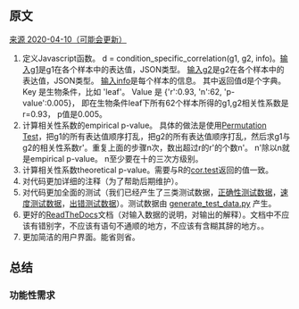 ## 原文

[来源 2020-04-10（可能会更新）](http://lanlab.org/course/2020s/spm/decide-areas-for-improvement-review-class02395.html)

1. 定义Javascript函数。 d = condition_specific_correlation(g1, g2, info)。[输入g1](https://github.com/xumengqi1/gene-expression-scatter-plot/blob/master/gene_expression_scatter_plot/test/test_for_correctness/N1_n0_S10_info_miss_rate0.00_g1.json)是g1在各个样本中的表达值，JSON类型。 [输入g2](https://github.com/xumengqi1/gene-expression-scatter-plot/blob/master/gene_expression_scatter_plot/test/test_for_correctness/N1_n0_S10_info_miss_rate0.00_g2.json)是g2在各个样本中的表达值，JSON类型。 [输入info](https://github.com/xumengqi1/gene-expression-scatter-plot/blob/master/gene_expression_scatter_plot/test/test_for_correctness/N1_n0_S10_info_miss_rate0.00_info.json)是每个样本的信息。 其中返回值d是个字典。Key 是生物条件，比如 'leaf'。 Value 是 {'r':0.93, 'n':62,  'p-value':0.005}， 即在生物条件leaf下所有62个样本所得的g1,g2相关性系数是 r=0.93， p值是0.005。 
2. 计算相关性系数的empirical p-value。 具体的做法是使用[Permutation Test](https://www.researchgate.net/publication/308013436/figure/fig1/AS:405477239345152@1473684715123/Permutation-test-Select-test-statistic-Separation-distance-B-W-set-permutation.png)，把g1的所有表达值顺序打乱，把g2的所有表达值顺序打乱，然后求g1与g2的相关性系数r'。重复上面的步骤n次，数出超过r的r'的个数n'。 n'除以n就是empirical p-value。 n至少要在十的三次方级别。
3. 计算相关性系数theoretical p-value。需要与R的[cor.test](http://lanlab.org/course/2019s/se/category-specific-scatterplot/testCorrelationCoefficientPvalue.R)返回的值一致。
4. 对代码更加详细的注释（为了帮助后期维护）。
5. 对代码更加全面的测试（我们已经产生了三类测试数据，[正确性测试数据](http://lanlab.org/course/2019s/se/category-specific-scatterplot/test_for_correctness.zip)，[速度测试数据](http://lanlab.org/course/2019s/se/category-specific-scatterplot/test_for_speed.zip)，[出错测试数据](http://lanlab.org/course/2019s/se/category-specific-scatterplot/test_for_undesired_events.zip)）。测试数据由 [generate_test_data.py](http://lanlab.org/course/2019s/se/category-specific-scatterplot/generate_test_data.py) 产生。
6. 更好的[ReadTheDocs](https://readthedocs.org/)文档（对输入数据的说明，对输出的解释）。文档中不应该有错别字，不应该有语句不通顺的地方，不应该有含糊其辞的地方。。
7. 更加简洁的用户界面。能省则省。

## 总结

### 功能性需求

